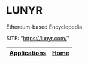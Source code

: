 # LUNYR
 
 Ethereum-based Encyclopedia
 
 SITE: "https://lunyr.com/"

 | [Applications](https://portable-linux-apps.github.io/apps.html) | [Home](https://portable-linux-apps.github.io)
 | --- | --- |

